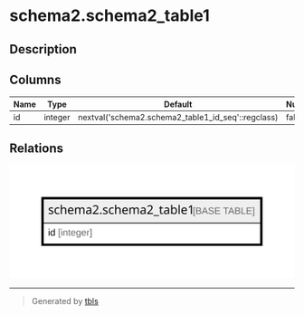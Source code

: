 # schema2.schema2_table1

## Description

## Columns

| Name | Type | Default | Nullable | Children | Parents | Comment |
| ---- | ---- | ------- | -------- | -------- | ------- | ------- |
| id | integer | nextval('schema2.schema2_table1_id_seq'::regclass) | false |  |  |  |

## Relations

![er](schema2.schema2_table1.svg)

---

> Generated by [tbls](https://github.com/k1LoW/tbls)
